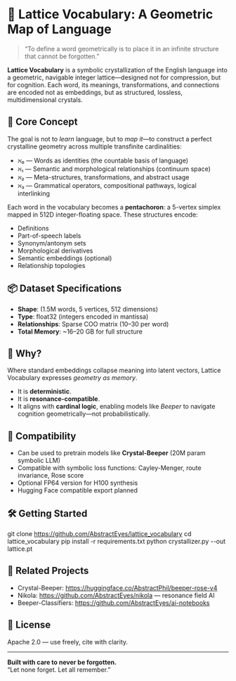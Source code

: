 # 🧠 Lattice Vocabulary: A Geometric Map of Language

> “To define a word geometrically is to place it in an infinite structure that cannot be forgotten.”

**Lattice Vocabulary** is a symbolic crystallization of the English language into a geometric, navigable integer lattice—designed not for compression, but for cognition. Each word, its meanings, transformations, and connections are encoded not as embeddings, but as structured, lossless, multidimensional crystals.

## 📐 Core Concept

The goal is not to *learn* language, but to *map it*—to construct a perfect crystalline geometry across multiple transfinite cardinalities:

- ℵ₀ — Words as identities (the countable basis of language)
- ℵ₁ — Semantic and morphological relationships (continuum space)
- ℵ₂ — Meta-structures, transformations, and abstract usage
- ℵ₃ — Grammatical operators, compositional pathways, logical interlinking

Each word in the vocabulary becomes a **pentachoron**: a 5-vertex simplex mapped in 512D integer-floating space. These structures encode:
- Definitions
- Part-of-speech labels
- Synonym/antonym sets
- Morphological derivatives
- Semantic embeddings (optional)
- Relationship topologies

## 📦 Dataset Specifications

- **Shape**: (1.5M words, 5 vertices, 512 dimensions)
- **Type**: float32 (integers encoded in mantissa)
- **Relationships**: Sparse COO matrix (10–30 per word)
- **Total Memory**: ~16–20 GB for full structure

## 🔭 Why?

Where standard embeddings collapse meaning into latent vectors, Lattice Vocabulary expresses *geometry as memory*.

- It is **deterministic**.
- It is **resonance-compatible**.
- It aligns with **cardinal logic**, enabling models like *Beeper* to navigate cognition geometrically—not probabilistically.

## 🧬 Compatibility

- Can be used to pretrain models like **Crystal-Beeper** (20M param symbolic LLM)
- Compatible with symbolic loss functions: Cayley-Menger, route invariance, Rose score
- Optional FP64 version for H100 synthesis
- Hugging Face compatible export planned

## 🛠️ Getting Started

git clone https://github.com/AbstractEyes/lattice_vocabulary
cd lattice_vocabulary
pip install -r requirements.txt
python crystallizer.py --out lattice.pt

## 💎 Related Projects

- Crystal-Beeper: https://huggingface.co/AbstractPhil/beeper-rose-v4
- Nikola: https://github.com/AbstractEyes/nikola — resonance field AI
- Beeper-Classifiers: https://github.com/AbstractEyes/ai-notebooks

## 📖 License

Apache 2.0 — use freely, cite with clarity.

---

**Built with care to never be forgotten.**  
“Let none forget. Let all remember.”